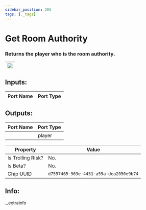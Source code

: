 ```yaml
---
sidebar_position: 205
tags: [._tags]
---
```


# Get Room Authority


### Returns the player who is the room authority.

| ![](https://images-ext-2.discordapp.net/external/MPmIaQzlEPmgGWlgi-WxBBXt0Bjv_zWPkg1y1f_sy3s/https/www.recroomcircuits.com/image/circuit/absolute-value?width=206&height=108) |
|-----|

## Inputs:
| Port Name | Port Type |
|-----------|-----------|

## Outputs:
| Port Name | Port Type |
|-----------|-----------|
|  | player | 

| Property  | Value |
|-------------------|-----------|
| Is Trolling Risk? | No. |
| Is Beta? | No. |
| Chip UUID | `d7557465-963e-4451-a55a-dea2050e9b74` |

## Info:
._extrainfo